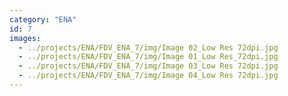 ```yaml
---
category: "ENA"
id: 7
images:
  - ../projects/ENA/FDV_ENA_7/img/Image 02_Low Res 72dpi.jpg
  - ../projects/ENA/FDV_ENA_7/img/Image 01_Low Res_72dpi.jpg
  - ../projects/ENA/FDV_ENA_7/img/Image 03_Low Res 72dpi.jpg
  - ../projects/ENA/FDV_ENA_7/img/Image 04_Low Res 72dpi.jpg
---
```

